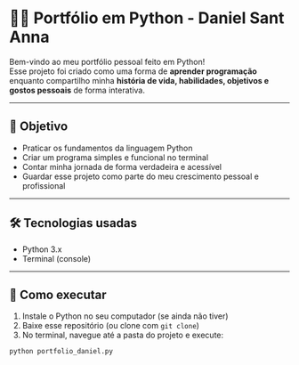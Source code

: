 # 🧑‍💻 Portfólio em Python - Daniel Sant Anna

Bem-vindo ao meu portfólio pessoal feito em Python!  
Esse projeto foi criado como uma forma de **aprender programação** enquanto compartilho minha **história de vida, habilidades, objetivos e gostos pessoais** de forma interativa.

---

## 🎯 Objetivo

- Praticar os fundamentos da linguagem Python
- Criar um programa simples e funcional no terminal
- Contar minha jornada de forma verdadeira e acessível
- Guardar esse projeto como parte do meu crescimento pessoal e profissional

---

## 🛠️ Tecnologias usadas

- Python 3.x
- Terminal (console)

---

## 🚀 Como executar

1. Instale o Python no seu computador (se ainda não tiver)
2. Baixe esse repositório (ou clone com `git clone`)
3. No terminal, navegue até a pasta do projeto e execute:

```bash
python portfolio_daniel.py
